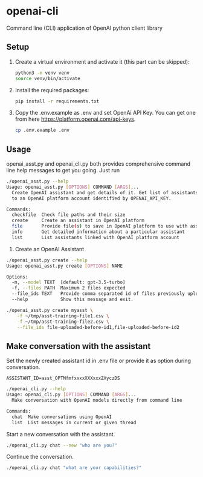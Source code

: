 # openai-cli
Command line (CLI) application of OpenAI python client library

## Setup

1. Create a virtual environment and activate it (this part can be skipped):
    ```bash
    python3 -m venv venv
    source venv/bin/activate
    ```
2. Install the required packages:
    ```bash
    pip install -r requirements.txt
    ```
3. Copy the .env.example as .env and set OpenAi API Key. You can get one from here https://platform.openai.com/api-keys.
    ```bash
    cp .env.example .env
    ```

## Usage
openai_asst.py and openai_cli.py both provides comprehensive command line help messages to get you going.
Just run
```bash
./openai_asst.py --help
Usage: openai_asst.py [OPTIONS] COMMAND [ARGS]...
  Create OpenAI assistant and get details of it. Get list of assistants linked
  to an OpenAI platform account identified by OPENAI_API_KEY.

Commands:
  checkfile  Check file paths and their size
  create     Create an assistant in OpenAI platform
  file       Provide file(s) to save in OpenAI platform to use with assistants
  info       Get detailed information about a particular assistant
  list       List assistants linked with OpenAI platform account
   ```
1. Create an OpenAI Assistant
```bash
./openai_asst.py create --help
Usage: openai_asst.py create [OPTIONS] NAME

Options:
  -m, --model TEXT  [default: gpt-3.5-turbo]
  -f, --files PATH  Maximum 2 files expected
  --file_ids TEXT   Provide comma separated id of files previously uploaded to OpenAI platform
  --help            Show this message and exit.
```

```bash
./openai_asst.py create myasst \
    -f ~/tmp/asst-training-file1.csv \
    -f ~/tmp/asst-training-file2.csv \
    --file_ids file-uploaded-before-id1,file-uploaded-before-id2
```

## Make conversation with the assistant
Set the newly created assistant id in .env file or provide it as option during conversation.
````
ASSISTANT_ID=asst_OPTMfmfxxxxXXXxxxZXyczDS
````
```bash
./openai_cli.py --help
Usage: openai_cli.py [OPTIONS] COMMAND [ARGS]...
  Make conversation with OpenAI models directly from command line

Commands:
  chat  Make conversations using OpenAI
  list  List messages in current or given thread
```
Start a new conversation with the assistant.
```bash
./openai_cli.py chat --new "who are you?"
```
Continue the conversation.
```bash
./openai_cli.py chat "what are your capabilities?"
```
